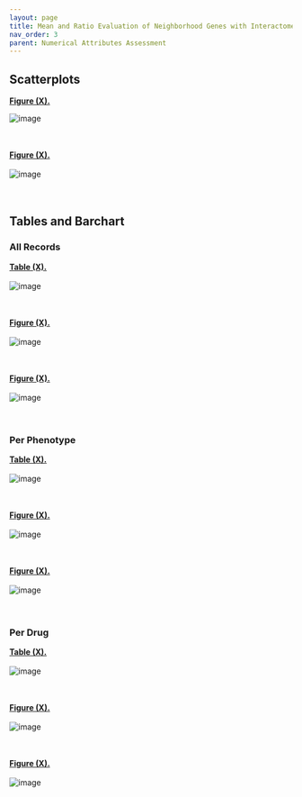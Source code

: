 ```yaml
---
layout: page
title: Mean and Ratio Evaluation of Neighborhood Genes with Interactome Genes
nav_order: 3
parent: Numerical Attributes Assessment
---
```


## Scatterplots

[**Figure (X).**](https://htmlpreview.github.io/?https://github.com/aryastark5/web_bench/blob/gh-pages/display_files/output_numerical_attributes_assessment/mean_and_ratio_neigh_with_intom_gene/Ratio_of_Neighborhood_and_Interactome_Gene_List_Size__Neighborhood_Gene_List_Size_Percentage_between_PathFX_Versions.html)
<br />  

![image](display_files/output_numerical_attributes_assessment/mean_and_ratio_neigh_with_intom_gene/Ratio_of_Neighborhood_and_Interactome_Gene_List_Size__Neighborhood_Gene_List_Size_Percentage_between_PathFX_Versions.png)
<br />  
<br />  

[**Figure (X).**](https://htmlpreview.github.io/?https://github.com/aryastark5/web_bench/blob/gh-pages/display_files/output_numerical_attributes_assessment/mean_and_ratio_neigh_with_intom_gene/Difference_between_Interactome_-_Neighborhood_Gene_List_Size_between_PathFX_Versions.html)
<br />  
![image](display_files/output_numerical_attributes_assessment/mean_and_ratio_neigh_with_intom_gene/Difference_between_Interactome_-_Neighborhood_Gene_List_Size_between_PathFX_Versions.png)
<br />  
<br />  


## Tables and Barchart


### All Records

[**Table (X).**](https://htmlpreview.github.io/?https://github.com/aryastark5/web_bench/blob/gh-pages/display_files/output_numerical_attributes_assessment/mean_and_ratio_neigh_with_intom_gene/ratio_and_difference_of_neigh_and_intom_stats_table.csv)
<br />  
![image](display_files/output_numerical_attributes_assessment/mean_and_ratio_neigh_with_intom_gene/ratio_and_difference_of_neigh_and_intom_stats_table.png)
<br />  
<br />  

[**Figure (X).**](https://htmlpreview.github.io/?https://github.com/aryastark5/web_bench/blob/gh-pages/display_files/output_numerical_attributes_assessment/mean_and_ratio_neigh_with_intom_gene/Mean_Difference_between_Interactome_-_Neighborhood_Gene_List_Size_for_PathFX_Version_1_vs_PathFX_Version_2.html)
<br />  
![image](display_files/output_numerical_attributes_assessment/mean_and_ratio_neigh_with_intom_gene/Mean_Difference_between_Interactome_-_Neighborhood_Gene_List_Size_for_PathFX_Version_1_vs_PathFX_Version_2.png)
<br />  
<br />  


[**Figure (X).**](https://htmlpreview.github.io/?https://github.com/aryastark5/web_bench/blob/gh-pages/display_files/output_numerical_attributes_assessment/mean_and_ratio_neigh_with_intom_gene/Mean_Ratio_of_Neighborhood_and_Interactome_Gene_List_Size__Mean_Neighborhood_Gene_List_Size_Percentage_between_PathFX_Versions.html)
<br />  
![image](display_files/output_numerical_attributes_assessment/mean_and_ratio_neigh_with_intom_gene/Mean_Ratio_of_Neighborhood_and_Interactome_Gene_List_Size__Mean_Neighborhood_Gene_List_Size_Percentage_between_PathFX_Versions.png)
<br />  
<br />  




### Per Phenotype

[**Table (X).**](https://htmlpreview.github.io/?https://github.com/aryastark5/web_bench/blob/gh-pages/display_files/output_numerical_attributes_assessment/mean_and_ratio_neigh_with_intom_gene/ratio_and_difference_of_neigh_and_intom_per_adverse_event_stats_table.csv)
<br />  
![image](display_files/output_numerical_attributes_assessment/mean_and_ratio_neigh_with_intom_gene/ratio_and_difference_of_neigh_and_intom_per_adverse_event_stats_table.png)
<br />  
<br />  

[**Figure (X).**](https://htmlpreview.github.io/?https://github.com/aryastark5/web_bench/blob/gh-pages/display_files/output_numerical_attributes_assessment/mean_and_ratio_neigh_with_intom_gene/Mean_Difference_between_Interactome_-_Neighborhood_Gene_List_Size_-_Comparison_between_PathFX_Versions_for_each_Adverse_Event.html)
<br />  
![image](display_files/output_numerical_attributes_assessment/mean_and_ratio_neigh_with_intom_gene/Mean_Difference_between_Interactome_-_Neighborhood_Gene_List_Size_-_Comparison_between_PathFX_Versions_for_each_Adverse_Event.png)
<br />  
<br />  

[**Figure (X).**](https://htmlpreview.github.io/?https://github.com/aryastark5/web_bench/blob/gh-pages/display_files/output_numerical_attributes_assessment/mean_and_ratio_neigh_with_intom_gene/Mean_Ratio_between_Neighborhood_and_Interactome_Gene_List_Size_-_Comparison_between_PathFX_Versions_for_each_Adverse_Event.html)
<br />  
![image](display_files/output_numerical_attributes_assessment/mean_and_ratio_neigh_with_intom_gene/Mean_Ratio_between_Neighborhood_and_Interactome_Gene_List_Size_-_Comparison_between_PathFX_Versions_for_each_Adverse_Event.png)
<br />  
<br />  




### Per Drug

[**Table (X).**](https://htmlpreview.github.io/?https://github.com/aryastark5/web_bench/blob/gh-pages/display_files/output_numerical_attributes_assessment/mean_and_ratio_neigh_with_intom_gene/ratio_and_difference_of_neigh_and_intom_per_drug_stats_table.csv)
<br />  
![image](display_files/output_numerical_attributes_assessment/mean_and_ratio_neigh_with_intom_gene/ratio_and_difference_of_neigh_and_intom_per_drug_stats_table.png)
<br />  
<br />  

[**Figure (X).**](https://htmlpreview.github.io/?https://github.com/aryastark5/web_bench/blob/gh-pages/display_files/output_numerical_attributes_assessment/mean_and_ratio_neigh_with_intom_gene/Mean_Difference_between_Interactome_-_Neighborhood_Gene_List_Size_-_Comparison_between_PathFX_Versions_for_top_15_Appearing_Drug.html)
<br />  
![image](display_files/output_numerical_attributes_assessment/mean_and_ratio_neigh_with_intom_gene/Mean_Difference_between_Interactome_-_Neighborhood_Gene_List_Size_-_Comparison_between_PathFX_Versions_for_top_15_Appearing_Drug.png)
<br />  
<br />  

[**Figure (X).**](https://htmlpreview.github.io/?https://github.com/aryastark5/web_bench/blob/gh-pages/display_files/output_numerical_attributes_assessment/mean_and_ratio_neigh_with_intom_gene/Mean_Ratio_between_Neighborhood_and_Interactome_Gene_List_Size_-_Comparison_between_PathFX_Versions_for_each_top_15_Appearing_Drug.html)
<br />  
![image](display_files/output_numerical_attributes_assessment/mean_and_ratio_neigh_with_intom_gene/Mean_Ratio_between_Neighborhood_and_Interactome_Gene_List_Size_-_Comparison_between_PathFX_Versions_for_each_top_15_Appearing_Drug.png)
<br />  
<br />  




